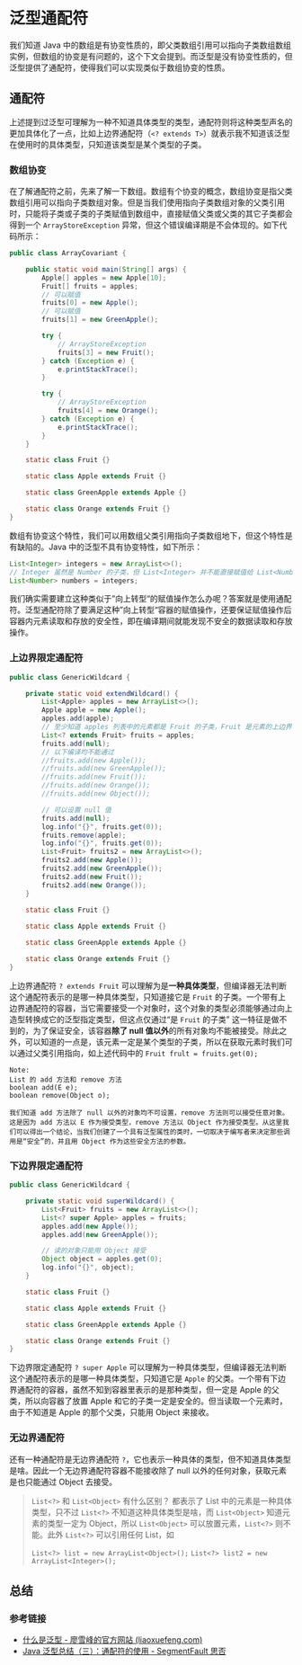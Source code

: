 # 泛型通配符

我们知道 Java 中的数组是有协变性质的，即父类数组引用可以指向子类数组数组实例，但数组的协变是有问题的，这个下文会提到。而泛型是没有协变性质的，但泛型提供了通配符，使得我们可以实现类似于数组协变的性质。

## 通配符

上述提到过泛型可理解为一种不知道具体类型的类型，通配符则将这种类型声名的更加具体化了一点，比如上边界通配符（`<? extends T>`）就表示我不知道该泛型在使用时的具体类型，只知道该类型是某个类型的子类。

### 数组协变

在了解通配符之前，先来了解一下数组。数组有个协变的概念，数组协变是指父类数组引用可以指向子类数组对象。但是当我们使用指向子类数组对象的父类引用时，只能将子类或子类的子类赋值到数组中，直接赋值父类或父类的其它子类都会得到一个 `ArrayStoreException` 异常，但这个错误编译期是不会体现的。如下代码所示：

```java
public class ArrayCovariant {

    public static void main(String[] args) {
        Apple[] apples = new Apple[10];
        Fruit[] fruits = apples;
        // 可以赋值
        fruits[0] = new Apple();
        // 可以赋值
        fruits[1] = new GreenApple();

        try {
            // ArrayStoreException
            fruits[3] = new Fruit();
        } catch (Exception e) {
            e.printStackTrace();
        }

        try {
            // ArrayStoreException
            fruits[4] = new Orange();
        } catch (Exception e) {
            e.printStackTrace();
        }
    }

    static class Fruit {}

    static class Apple extends Fruit {}

    static class GreenApple extends Apple {}

    static class Orange extends Fruit {}
}
```

数组有协变这个特性，我们可以用数组父类引用指向子类数组地下，但这个特性是有缺陷的。Java 中的泛型不具有协变特性，如下所示：

```java
List<Integer> integers = new ArrayList<>();
// Integer 虽然是 Number 的子类，但 List<Integer> 并不能直接赋值给 List<Number>，在编译期间就会出现错误。
List<Number> numbers = integers;
```

我们确实需要建立这种类似于”向上转型“的赋值操作怎么办呢？答案就是使用通配符。泛型通配符除了要满足这种”向上转型“容器的赋值操作，还要保证赋值操作后容器内元素读取和存放的安全性，即在编译期间就能发现不安全的数据读取和存放操作。

### 上边界限定通配符

```java
public class GenericWildcard {

    private static void extendWildcard() {
        List<Apple> apples = new ArrayList<>();
        Apple apple = new Apple();
        apples.add(apple);
        // 至少知道 apples 列表中的元素都是 Fruit 的子类，Fruit 是元素的上边界
        List<? extends Fruit> fruits = apples;
        fruits.add(null);
        // 以下编译均不能通过
        //fruits.add(new Apple());
        //fruits.add(new GreenApple());
        //fruits.add(new Fruit());
        //fruits.add(new Orange());
        //fruits.add(new Object());

        // 可以设置 null 值
        fruits.add(null);
        log.info("{}", fruits.get(0));
        fruits.remove(apple);
        log.info("{}", fruits.get(0));
        List<Fruit> fruits2 = new ArrayList<>();
        fruits2.add(new Apple());
        fruits2.add(new GreenApple());
        fruits2.add(new Fruit());
        fruits2.add(new Orange());
    }
    
    static class Fruit {}

    static class Apple extends Fruit {}

    static class GreenApple extends Apple {}

    static class Orange extends Fruit {}
}
```

上边界通配符 `? extends Fruit` 可以理解为是**一种具体类型**，但编译器无法判断这个通配符表示的是哪一种具体类型，只知道接它是 `Fruit` 的子类。一个带有上边界通配符的容器，当它需要接受一个对象时，这个对象的类型必须能够通过向上造型转换成它的泛型指定类型，但这点仅通过“是 `Fruit` 的子类” 这一特征是做不到的，为了保证安全，该容器**除了 null 值以外**的所有对象均不能被接受。除此之外，可以知道的一点是，该元素一定是某个类型的子类，所以在获取元素时我们可以通过父类引用指向，如上述代码中的 `Fruit frult = fruits.get(0);`

```
Note:
List 的 add 方法和 remove 方法
boolean add(E e);
boolean remove(Object o);

我们知道 add 方法除了 null 以外的对象均不可设置，remove 方法则可以接受任意对象。这是因为 add 方法以 E 作为接受类型，remove 方法以 Object 作为接受类型。从这里我们可以得出一个结论，当我们创建了一个具有泛型属性的类时，一切取决于编写者来决定那些调用是“安全”的，并且用 Object 作为这些安全方法的参数。
```

### 下边界限定通配符

```java
public class GenericWildcard {

    private static void superWildcard() {
        List<Fruit> fruits = new ArrayList<>();
        List<? super Apple> apples = fruits;
        apples.add(new Apple());
        apples.add(new GreenApple());

        // 读的对象只能用 Object 接受
        Object object = apples.get(0);
        log.info("{}", object);
    }

    static class Fruit {}

    static class Apple extends Fruit {}

    static class GreenApple extends Apple {}

    static class Orange extends Fruit {}
}
```

下边界限定通配符 `? super Apple` 可以理解为一种具体类型，但编译器无法判断这个通配符表示的是哪一种具体类型，只知道它是 `Apple` 的父类。一个带有下边界通配符的容器，虽然不知到容器里表示的是那种类型，但一定是 Apple 的父类，所以向容器了放置 Apple 和它的子类一定是安全的。但当读取一个元素时，由于不知道是 Apple 的那个父类，只能用 Object 来接收。

### 无边界通配符

还有一种通配符是无边界通配符 `?`，它也表示一种具体的类型，但不知道具体类型是啥。因此一个无边界通配符容器不能接收除了 null 以外的任何对象，获取元素是也只能通过 Object 去接受。

> `List<?>` 和 `List<Object>` 有什么区别？
> 都表示了 List 中的元素是一种具体类型，只不过 `List<?>` 不知道这种具体类型是啥，而 `List<Object>`  知道元素的类型一定为 Object，所以 `List<Object>` 可以放置元素，`List<?>` 则不能。此外 `List<?>` 可以引用任何 List，如
>
> `List<?> list = new ArrayList<Object>();`
> `List<?> list2 = new ArrayList<Integer>();`

## 总结

### 参考链接

- [什么是泛型 - 廖雪峰的官方网站 (liaoxuefeng.com)](https://www.liaoxuefeng.com/wiki/1252599548343744/1265102638843296)
- [Java 泛型总结（三）：通配符的使用 - SegmentFault 思否](https://segmentfault.com/a/1190000005337789)